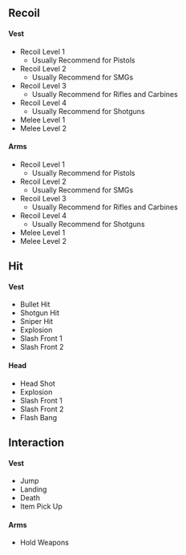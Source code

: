 ## Recoil

#### Vest

- Recoil Level 1
  - Usually Recommend for Pistols
- Recoil Level 2
  - Usually Recommend for SMGs
- Recoil Level 3
  - Usually Recommend for Rifles and Carbines
- Recoil Level 4
  - Usually Recommend for Shotguns
- Melee Level 1
- Melee Level 2

#### Arms

- Recoil Level 1
  - Usually Recommend for Pistols
- Recoil Level 2
  - Usually Recommend for SMGs
- Recoil Level 3
  - Usually Recommend for Rifles and Carbines
- Recoil Level 4
  - Usually Recommend for Shotguns
- Melee Level 1
- Melee Level 2



## Hit

#### Vest

- Bullet Hit
- Shotgun Hit
- Sniper Hit
- Explosion
- Slash Front 1
- Slash Front 2

#### Head

- Head Shot
- Explosion
- Slash Front 1
- Slash Front 2
- Flash Bang



## Interaction

#### Vest

- Jump
- Landing
- Death
- Item Pick Up

#### Arms

- Hold Weapons

